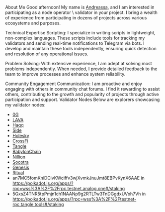 About Me
Good afternoon! My name is [Andreassa](https://x.com/VorobeyAnd), and I am interested in participating as a node operator \ validator in your project. I bring a wealth of experience from participating in dozens of projects across various ecosystems and purposes.

Technical Expertise
Scripting: I specialize in writing scripts in lightweight, non-complex languages. These scripts include tools for tracking my validators and sending real-time notifications to Telegram via bots. I develop and maintain these tools independently, ensuring quick detection and resolution of any operational issues.

Problem Solving: With extensive experience, I am adept at solving most problems independently. When needed, I provide detailed feedback to the team to improve processes and enhance system reliability.

Community Engagement
Communication: I am proactive and enjoy engaging with others in community chat forums. I find it rewarding to assist others, contributing to the growth and popularity of projects through active participation and support.
Validator Nodes
Below are explorers showcasing my validator nodes:

* [0G](https://testnet.0g.explorers.guru/validator/0gvaloper1scaxd7hnf2pk73vxvxh82447j6j5zfvfum5fgh)
* [LAVA](https://lava.explorers.guru/validator/lava@valoper1urxpzfv2llsm70erpfh8v3mjcksxujhgr5q9sz)
* [Haqq](https://testnet.ping.pub/haqq/staking/haqqvaloper1j0rvswyq9z68lgkag0jw599vawpkk28lycsvg3)
* [Side](https://testnet.side.explorers.guru/validator/bcvaloper1xdxxvqsp0jjnmfzle5n0r6y9pf7mpueyvxg6pe)
* [Holesky](https://holesky.eigenlayer.xyz/operator/0xdAa3768357FCE6ccD6B50329831d741df946B917)
* [CrossFi](https://test.xfiscan.com/validators/mxvaloper1syf8dx7klyhytq0epw3u53ar43gavn7enxwvsn)
* [Tangle](https://polkadot.js.org/apps/?rpc=wss%3A%2F%2Ftestnet-rpc.tangle.tools#/staking)
* [BabylonChain](https://github.com/babylonchain/networks/pull/294)
* [Nillion](https://testnet.nillion.explorers.guru/validator/nillionvaloper1l8xpaqlwez7kf402xxhfa49q3n2hqxug484ree)
* [Socotra](https://socotra.mcnscan.io/chain/Dwu1n4o2Gp2tLcLoWjoL5sJaJ5doc4kBoew3Knf7qpmJenwcf)
* [Genesis](https://genesis.mcnscan.io/chain/ViCaVM1X2g89sv9uT7cJDC5CmuADfG4Uz5zEaBaCrYUAPoAtk)
* [Ritual](https://etherscan.io/tx/0x30fdc5beb52d72c28a62a65e639107a211f14a8f053d29c6b8e7ebb631f88e37)
* an7MC5fomKniDCivKWciffv3wjXvmkJnuJmt8EBPvKynX6AAE in https://polkadot.js.org/apps/?rpc=wss%3A%2F%2Frpc.testnet.analog.one#/staking
* 5GxsZ4TNR5tpPmjn1ch1NAANp9g2RTLTw3TnDGgdxUVxh7Vh in https://polkadot.js.org/apps/?rpc=wss%3A%2F%2Ftestnet-rpc.tangle.tools#/staking
